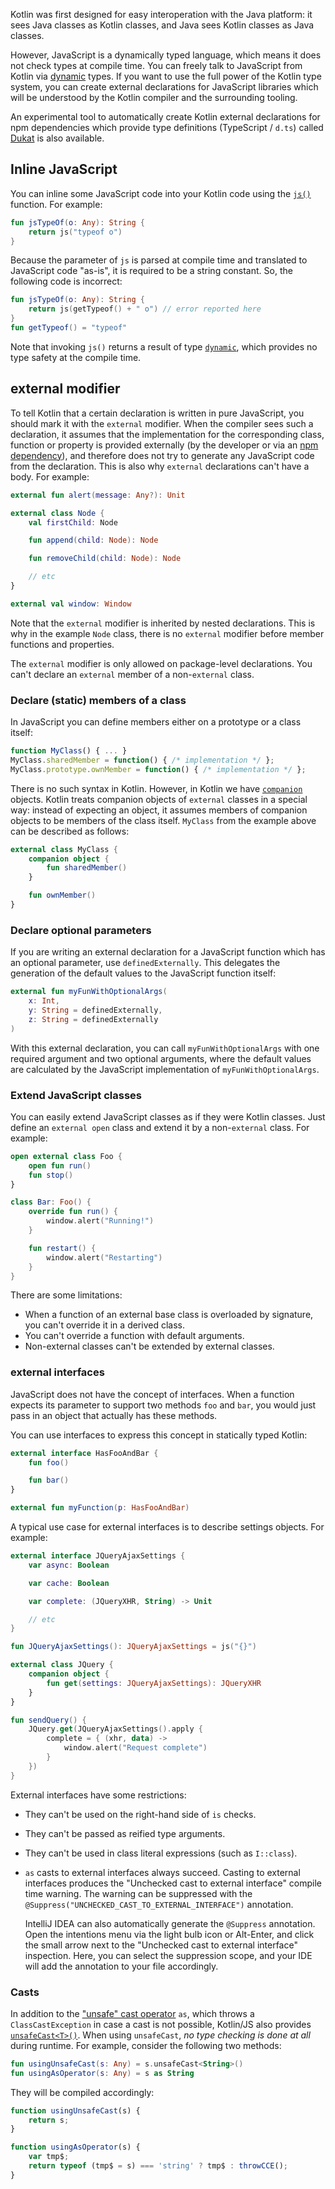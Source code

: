 [//]: # (title: Use JavaScript code from Kotlin)

Kotlin was first designed for easy interoperation with the Java platform: it sees Java classes as Kotlin classes, and
Java sees Kotlin classes as Java classes.

However, JavaScript is a dynamically typed language, which means it does not check types at compile time. You can freely
talk to JavaScript from Kotlin via [dynamic](dynamic-type.md) types. If you want to use the full power of the Kotlin type
system, you can create external declarations for JavaScript libraries which will be understood by the Kotlin compiler and
the surrounding tooling.

An experimental tool to automatically create Kotlin external declarations for npm dependencies which provide type definitions
(TypeScript / `d.ts`) called [Dukat](js-external-declarations-with-dukat.md) is also available.

## Inline JavaScript

You can inline some JavaScript code into your Kotlin code using the [`js()`](https://kotlinlang.org/api/latest/jvm/stdlib/kotlin.js/js.html) function.
For example:

```kotlin
fun jsTypeOf(o: Any): String {
    return js("typeof o")
}
```

Because the parameter of `js` is parsed at compile time and translated to JavaScript code "as-is", it is required to be
a string constant. So, the following code is incorrect:

```kotlin
fun jsTypeOf(o: Any): String {
    return js(getTypeof() + " o") // error reported here
}
fun getTypeof() = "typeof"
```

Note that invoking `js()` returns a result of type [`dynamic`](dynamic-type.md), which provides no type safety at the
compile time.

## external modifier

To tell Kotlin that a certain declaration is written in pure JavaScript, you should mark it with the `external` modifier.
When the compiler sees such a declaration, it assumes that the implementation for the corresponding class, function or
property is provided externally (by the developer or via an [npm dependency](js-project-setup.md#npm-dependencies)), and
therefore does not try to generate any JavaScript code from the declaration. This is also why `external` declarations
can't have a body. For example:

```kotlin
external fun alert(message: Any?): Unit

external class Node {
    val firstChild: Node

    fun append(child: Node): Node

    fun removeChild(child: Node): Node

    // etc
}

external val window: Window
```

Note that the `external` modifier is inherited by nested declarations. This is why in the example `Node` class, there is 
no `external` modifier before member functions and properties.

The `external` modifier is only allowed on package-level declarations. You can't declare an `external` member of a
non-`external` class.

### Declare (static) members of a class

In JavaScript you can define members either on a prototype or a class itself:

``` javascript
function MyClass() { ... }
MyClass.sharedMember = function() { /* implementation */ };
MyClass.prototype.ownMember = function() { /* implementation */ };
```

There is no such syntax in Kotlin. However, in Kotlin we have [`companion`](object-declarations.md#companion-objects)
objects. Kotlin treats companion objects of `external` classes in a special way: instead of expecting an object, it
assumes members of companion objects to be members of the class itself. `MyClass` from the example above can be described
as follows:

```kotlin
external class MyClass {
    companion object {
        fun sharedMember()
    }

    fun ownMember()
}
```

### Declare optional parameters

If you are writing an external declaration for a JavaScript function which has an optional parameter, use `definedExternally`.
This delegates the generation of the default values to the JavaScript function itself:

```kotlin
external fun myFunWithOptionalArgs(
    x: Int,
    y: String = definedExternally,
    z: String = definedExternally
)
```

With this external declaration, you can call `myFunWithOptionalArgs` with one required argument and two optional arguments,
where the default values are calculated by the JavaScript implementation of `myFunWithOptionalArgs`.

### Extend JavaScript classes

You can easily extend JavaScript classes as if they were Kotlin classes. Just define an `external open` class and
extend it by a non-`external` class. For example:

```kotlin
open external class Foo {
    open fun run()
    fun stop()
}

class Bar: Foo() {
    override fun run() {
        window.alert("Running!")
    }

    fun restart() {
        window.alert("Restarting")
    }
}
```

There are some limitations:

- When a function of an external base class is overloaded by signature, you can't override it in a derived class.
- You can't override a function with default arguments.
- Non-external classes can't be extended by external classes.

### external interfaces

JavaScript does not have the concept of interfaces. When a function expects its parameter to support two methods `foo`
and `bar`, you would just pass in an object that actually has these methods.

You can use interfaces to express this concept in statically typed Kotlin:

```kotlin
external interface HasFooAndBar {
    fun foo()

    fun bar()
}

external fun myFunction(p: HasFooAndBar)
```

A typical use case for external interfaces is to describe settings objects. For example:

```kotlin
external interface JQueryAjaxSettings {
    var async: Boolean

    var cache: Boolean

    var complete: (JQueryXHR, String) -> Unit

    // etc
}

fun JQueryAjaxSettings(): JQueryAjaxSettings = js("{}")

external class JQuery {
    companion object {
        fun get(settings: JQueryAjaxSettings): JQueryXHR
    }
}

fun sendQuery() {
    JQuery.get(JQueryAjaxSettings().apply {
        complete = { (xhr, data) ->
            window.alert("Request complete")
        }
    })
}
```

External interfaces have some restrictions:

- They can't be used on the right-hand side of `is` checks. 
- They can't be passed as reified type arguments.
- They can't be used in class literal expressions (such as `I::class`).
- `as` casts to external interfaces always succeed.
    Casting to external interfaces produces the "Unchecked cast to external interface" compile time warning. The warning can be suppressed with the `@Suppress("UNCHECKED_CAST_TO_EXTERNAL_INTERFACE")` annotation.

    IntelliJ IDEA can also automatically generate the `@Suppress` annotation. Open the intentions menu via the light bulb icon or Alt-Enter, and click the small arrow next to the "Unchecked cast to external interface" inspection. Here, you can select the suppression scope, and your IDE will add the annotation to your file accordingly.

### Casts

In addition to the ["unsafe" cast operator](typecasts.md#unsafe-cast-operator) `as`, which throws a `ClassCastException`
in case a cast is not possible, Kotlin/JS also provides [`unsafeCast<T>()`](https://kotlinlang.org/api/latest/jvm/stdlib/kotlin.js/unsafe-cast.html). When using `unsafeCast`,
_no type checking is done at all_ during runtime. For example, consider the following two methods:

```kotlin
fun usingUnsafeCast(s: Any) = s.unsafeCast<String>()
fun usingAsOperator(s: Any) = s as String
```

They will be compiled accordingly:

```javascript
function usingUnsafeCast(s) {
    return s;
}

function usingAsOperator(s) {
    var tmp$;
    return typeof (tmp$ = s) === 'string' ? tmp$ : throwCCE();
}
```